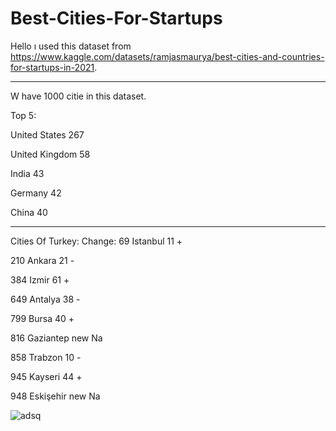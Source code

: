# Best-Cities-For-Startups

Hello ı used this dataset from https://www.kaggle.com/datasets/ramjasmaurya/best-cities-and-countries-for-startups-in-2021.

-------------------------------------------------------------------------------------------------------------------------------------------

W have 1000 citie in this dataset. 

Top 5:

United States     267

United Kingdom    58

India             43

Germany           42

China             40

-------------------------------------------------------------------------------------------------------------------------------------------

Cities Of Turkey:
                   Change:
69    Istanbul     11 +

210	  Ankara	     21 - 

384 	Izmir        61 + 

649		Antalya      38 - 

799		Bursa	       40 + 

816		Gaziantep    new Na 

858		Trabzon	     10 -

945		Kayseri	     44 +

948		Eskişehir    new Na


![adsq](https://user-images.githubusercontent.com/83331577/184073886-13b97c1f-3f2d-4963-8b3e-d1e4cb4abf99.PNG)

